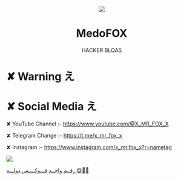 <p align="center">
  <img src="https://telegra.ph/file/d569d6dcafe17bce016ee.png">  
</p>

<h1 align="center">MedoFOX </h1>
<p align="center">
 HACKER BLQAS
</p>


# ✘ Warning え

# ✘ Social Media え


✘ YouTube Channel :- https://www.youtube.com/@X_MR_FOX_X

✘ Telegram Change :- https://t.me/x_mr_fox_x

✘ Instagram :- https://www.instagram.com/x_mr.fox_x?r=nametag

<a href="https://www.instagram.com/x_mr.fox_x?r=nametag"><img src="https://img.shields.io/badge/Instagram-Mr.fox || medohackerz-blue.svg">

ࢪقــم واحــد فـــوكــــس دولـــه 😋👊🏻
